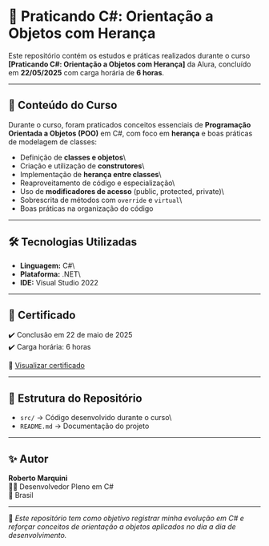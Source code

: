 # 📘 Praticando C#: Orientação a Objetos com Herança

Este repositório contém os estudos e práticas realizados durante o curso
**[Praticando C#: Orientação a Objetos com Herança]**
da Alura, concluído em **22/05/2025** com carga horária de **6 horas**.

------------------------------------------------------------------------

## 🚀 Conteúdo do Curso

Durante o curso, foram praticados conceitos essenciais de **Programação
Orientada a Objetos (POO)** em C#, com foco em **herança** e boas
práticas de modelagem de classes:

-   Definição de **classes e objetos**\
-   Criação e utilização de **construtores**\
-   Implementação de **herança entre classes**\
-   Reaproveitamento de código e especialização\
-   Uso de **modificadores de acesso** (public, protected, private)\
-   Sobrescrita de métodos com `override` e `virtual`\
-   Boas práticas na organização do código

------------------------------------------------------------------------

## 🛠️ Tecnologias Utilizadas

-   **Linguagem:** C#\
-   **Plataforma:** .NET\
-   **IDE:** Visual Studio 2022

------------------------------------------------------------------------

## 📑 Certificado

✔️ Conclusão em 22 de maio de 2025\
✔️ Carga horária: 6 horas

🔗 [Visualizar
certificado](https://cursos.alura.com.br/certificate/marquinir/praticando-csharp-orientacao-objetos-heranca)

------------------------------------------------------------------------

## 📂 Estrutura do Repositório

-   `src/` → Código desenvolvido durante o curso\
-   `README.md` → Documentação do projeto

------------------------------------------------------------------------

## ✨ Autor

**Roberto Marquini**\
👨‍💻 Desenvolvedor Pleno em C#\
📍 Brasil

------------------------------------------------------------------------

📌 *Este repositório tem como objetivo registrar minha evolução em C# e
reforçar conceitos de orientação a objetos aplicados no dia a dia de
desenvolvimento.*
